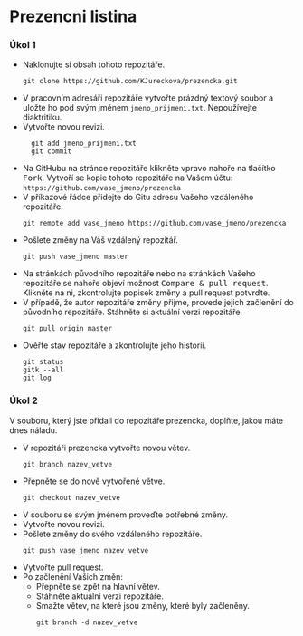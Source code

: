 # Prezencni listina

### Úkol 1
* Naklonujte si obsah tohoto repozitáře.
  ```
  git clone https://github.com/KJureckova/prezencka.git
  ```
* V pracovním adresáři repozitáře vytvořte prázdný textový soubor a uložte ho pod svým jménem `jmeno_prijmeni.txt`. Nepoužívejte diaktritiku.
* Vytvořte novou revizi.
  ```
    git add jmeno_prijmeni.txt
    git commit
  ```
* Na GitHubu na stránce repozitáře klikněte vpravo nahoře na tlačítko <kbd>Fork</kbd>. Vytvoří se kopie tohoto repozitáře na Vašem účtu:
  `https://github.com/vase_jmeno/prezencka`
* V příkazové řádce přidejte do Gitu adresu Vašeho vzdáleného repozitáře.
  ```
  git remote add vase_jmeno https://github.com/vase_jmeno/prezencka
  ```
* Pošlete změny na Váš vzdálený repozitář.
  ```
  git push vase_jmeno master
  ```
* Na stránkách původního repozitáře nebo na stránkách Vašeho repozitáře se nahoře objeví možnost <kbd>Compare & pull request</kbd>.
Klikněte na ni, zkontrolujte popisek změny a pull request potvrďte.
* V případě, že autor repozitáře změny přijme, provede jejich začlenění do původního repozitáře.
  Stáhněte si aktuální verzi repozitáře.
  ```
  git pull origin master
  ```
* Ověřte stav repozitáře a zkontrolujte jeho historii.
  ```
  git status
  gitk --all
  git log
  ```


### Úkol 2
V souboru, který jste přidali do repozitáře prezencka, doplňte, jakou máte dnes náladu.
* V repozitáři prezencka vytvořte novou větev.
  ```
  git branch nazev_vetve
  ```
* Přepněte se do nově vytvořené větve.
  ```
  git checkout nazev_vetve
  ```
* V souboru se svým jménem proveďte potřebné změny.
* Vytvořte novou revizi.
* Pošlete změny do svého vzdáleného repozitáře.
  ```
  git push vase_jmeno nazev_vetve
  ```
* Vytvořte pull request.
* Po začlenění Vašich změn:
    * Přepněte se zpět na hlavní větev.
    * Stáhněte aktuální verzi repozitáře.
    * Smažte větev, na které jsou změny, které byly začleněny.
      ```
      git branch -d nazev_vetve
      ```
